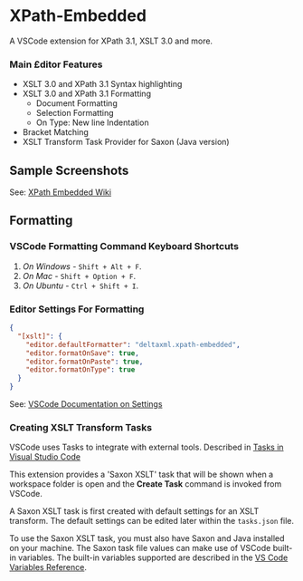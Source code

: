 # XPath-Embedded

A VSCode extension for XPath 3.1, XSLT 3.0 and more.

### Main £ditor Features
- XSLT 3.0 and XPath 3.1 Syntax highlighting
- XSLT 3.0 and XPath 3.1 Formatting
  - Document Formatting
  - Selection Formatting
  - On Type: New line Indentation
- Bracket Matching
- XSLT Transform Task Provider for Saxon (Java version)

## Sample Screenshots

See: [XPath Embedded Wiki](https://github.com/DeltaXML/vscode-xslt-tokenizer/wiki/XPath-Embedded)

## Formatting

### VSCode Formatting Command Keyboard Shortcuts
1. *On Windows* - ```Shift + Alt + F```.
2. *On Mac* - ```Shift + Option + F```.
3. *On Ubuntu* - ```Ctrl + Shift + I```.

### Editor Settings For Formatting
```json
{
  "[xslt]": {
    "editor.defaultFormatter": "deltaxml.xpath-embedded",
    "editor.formatOnSave": true,
    "editor.formatOnPaste": true,
    "editor.formatOnType": true
  }
}
```
See: [VSCode Documentation on Settings](https://code.visualstudio.com/docs/getstarted/settings)

### Creating XSLT Transform Tasks

VSCode uses Tasks to integrate with external tools. Described in [Tasks in Visual Studio Code](https://code.visualstudio.com/docs/editor/tasks)

This extension provides a 'Saxon XSLT' task that will be shown when a workspace folder is open and the **Create Task** command is invoked from VSCode.

A Saxon XSLT task is first created with default settings for an XSLT transform. The default settings can be edited later within the ```tasks.json``` file.

To use the Saxon XSLT task, you must also have Saxon and Java installed on your machine. The Saxon task file values can make use of VSCode built-in variables. The built-in variables supported are described in the [VS Code Variables Reference](https://code.visualstudio.com/docs/editor/variables-reference). 
